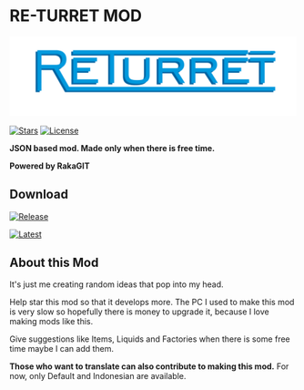 # RE-TURRET MOD

![logo](packs/README/ReTurretBlue.png)

[![Stars](https://img.shields.io/github/stars/RakaGIT/ReTurret?l&style=for-the-badge&logo=github&logoColor=00c90d&color=00ba0c&label=MOD%20STAR)]()
[![License](https://img.shields.io/github/license/RakaGIT/ReTurret?label=MOD%20LICENSE&logo=bitwarden&logoColor=green&style=for-the-badge)](https://github.com/RakaGIT/ReTurret/blob/main/LICENSE)

****JSON based mod. Made only when there is free time.****

**Powered by RakaGIT**

## Download

[![Release](https://img.shields.io/github/v/release/RakaGIT/ReTurret?color=00aeff&include_prereleases&label=DOWNLOAD%20LATEST%20RELEASE&logo=acclaim&logoColor=00bbff&style=for-the-badge)](https://github.com/RakaGIT/ReTurret/releases)

[![Latest](https://img.shields.io/badge/DOWNLOAD%20LATEST%20CODE-v0.1.22--ALPHA-0981FF?style=for-the-badge&logo=onlyoffice&logoColor=0981FF)](https://github.com/RakaGIT/ReTurret/archive/refs/heads/main.zip)

## About this Mod

It's just me creating random ideas that pop into my head.

Help star this mod so that it develops more.
The PC I used to make this mod is very slow so hopefully there is money to upgrade it, because I love making mods like this.

Give suggestions like Items, Liquids and Factories when there is some free time maybe I can add them.

****Those who want to translate can also contribute to making this mod.****
For now, only Default and Indonesian are available.
